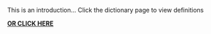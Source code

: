This is an introduction... Click the dictionary page to view definitions


[**OR CLICK HERE**](dictionary.md)




